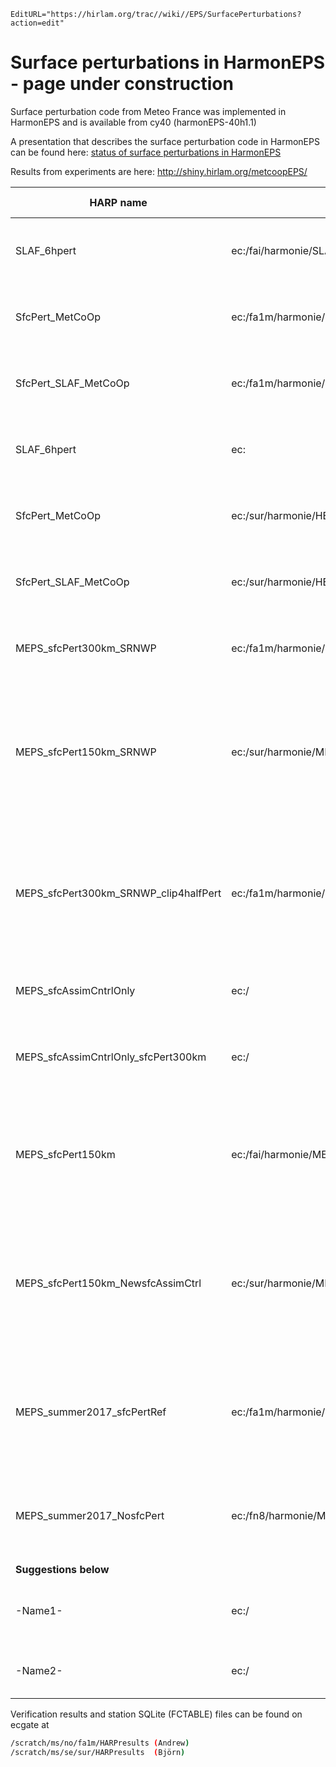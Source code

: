 ```@meta
EditURL="https://hirlam.org/trac//wiki//EPS/SurfacePerturbations?action=edit"
```
# Surface perturbations in HarmonEPS - page under construction

Surface perturbation code from Meteo France was implemented in HarmonEPS and is available from cy40 (harmonEPS-40h1.1)

A presentation that describes the surface perturbation code in HarmonEPS can be found here: [status of surface perturbations in HarmonEPS](https://hirlam.org/trac/attachment/wiki/HarmonieWorkingWeek/EPS201611/Surface%20perturbations%20in%20HarmonEPS.pdf)

Results from experiments are here: http://shiny.hirlam.org/metcoopEPS/


|**HARP name**|**Experiment Data**|**Experiment description**|**Experiment period**|**Domain**|**Perturbed Parameters**|**Status of experiment**|**Contact**|
| --- | --- | --- | --- | --- | --- | --- | --- |
|SLAF_6hpert|ec:/fai/harmonie/SLAF_6hpert|DEFAULT SLAF experiment for comparison|SUMMER: 2015072006-2015081006|MetCoOp|None|Finished|Inger-Lise|
|SfcPert_MetCoOp|ec:/fa1m/harmonie/MFsurfacePerturbationsOnly|Surface perturbations only. No LBC or IC perturbations|SUMMER: 2015072006-2015081006|MetCoOp|All Default|Finished|Andrew|
|SfcPert_SLAF_MetCoOp|ec:/fa1m/harmonie/MFsurfacePerturbationsSLAF6h|Surface perturbations. SLAF LBC and IC perturbations|SUMMER: 2015072006-2015081006|MetCoOp|All Default|Finished|Andrew|
|SLAF_6hpert|ec:|DEFAULT SLAF experiment for comparison|WINTER: 2015123006-2016011906|MetCoOp|None|Finished|Ulf|
|SfcPert_MetCoOp|ec:/sur/harmonie/HEPS_winter_MFsurfPertOnly/|Surface perturbations only. No LBC or IC perturbations|WINTER: 2015123006-2016011906|MetCoOp|All Default|Finished|Björn|
|SfcPert_SLAF_MetCoOp|ec:/sur/harmonie/HEPS_winter_MFsurfPertSLAF6h/|Surface perturbations. SLAF LBC and IC perturbations|WINTER: 2015123006-2016011906|MetCoOp|All Default|Finished|Björn|
|MEPS_sfcPert300km_SRNWP|ec:/fa1m/harmonie/MEPS_sfcPert300km_SRNWP|Surface perturbations. SLAF LBC and IC perturbations|SUMMER SRNWP: 2016053000-2016061500|MetCoOp|All Default|Finished|Andrew|
|MEPS_sfcPert150km_SRNWP|ec:/sur/harmonie/MEPS_sfcPert150km_SRNWP/|Surface perturbations. SLAF LBC and IC perturbations. Correlation length scale of perturbations reduced to 150km|SUMMER SRNWP: 2016053000-2016061500|MetCoOp|All Default|Finished|Björn|
|MEPS_sfcPert300km_SRNWP_clip4halfPert|ec:/fa1m/harmonie/MEPS_sfcPert300km_SRNWP_clip4halfPert|Surface perturbations. SLAF LBC and IC perturbations. Doubled clipping value and halved standard deviations of perturbations|SUMMER SRNWP: 2016053000-2016061500|MetCoOp|All Default|Finished|Andrew|
|MEPS_sfcAssimCntrlOnly|ec:/|Surface assimilation on control only|WINTER: 2015123000-2016011900|MetCoOp|None|Finished|Björn|
|MEPS_sfcAssimCntrlOnly_sfcPert300km|ec:/|Surface assimilation on control only + surface perturbations|WINTER: 2015123000-2016011900|MetCoOp|Sfc Assim on control error|Finished|Andrew|
| MEPS_sfcPert150km | ec:/fai/harmonie/MEPS_sfcPert150km | Surface perturbations, 150km, LAI std halved, surface assimilation all members, ENS boundaries | WINTER: 2015123000-2016011900 | MetCoOp | Default, but std for LAI halved to 0.1 | Finished | Inger-Lise |
| MEPS_sfcPert150km_NewsfcAssimCtrl | ec:/sur/harmonie/MEPS_sfcPert150km_NewsfcAssimCtrl | Surface perturbations, 150km, LAI std halved, surface assimilation from control copied to all members, ENS boundaries | WINTER: 2015123000-2016011900 | MetCoOp | Default, but std for LAI halved to 0.1 | Finished | Björn |
|MEPS_summer2017_sfcPertRef|ec:/fa1m/harmonie/MEPS_sfcPertRef|Surface perturbations, 150km, LAI std halved, surface assimilation control only, ENS boundaries|SUMMER: 2017052600-2017061521|MetCoOp|Default, but std for LAI halved to 0.1 | Failed in CANARI 2017061306 | Andrew |
|MEPS_summer2017_NosfcPert|ec:/fn8/harmonie/MEPS_NosfcPert|No Surface perturbations, surface assimilation control only, ENS boundaries|SUMMER: 2017052600-2017061521|MetCoOp|Default, but std for LAI halved to 0.1 | Failed in CANARI 2017061306 | Janne |
|**Suggestions below**| | | | | | | |
|-Name1-|ec:/|Remove SNOW, LAI, VEG, CV from perturbed parameter list|SUMMER SRNWP: 2016053000-2016061500|MetCoOp|All Default except SNOW, LAI, VEG, CV|Not started|Janne|
|-Name2-|ec:/|Add perturbations to WGI1 and WGI2|WINTER: ? |MetCoOp|All Default + WGI1, WGI2|Not started|??|

Verification results and station SQLite (FCTABLE) files can be found on ecgate at

```bash
/scratch/ms/no/fa1m/HARPresults (Andrew)
/scratch/ms/se/sur/HARPresults  (Björn)
```
